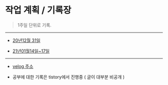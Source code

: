 # 작업 계획 / 기록장

> 1주일 단위로 기록.

<hr/>

* [20년12월 31일](https://github.com/camel-man-ims/work-history/blob/master/20%EB%85%8412%EC%9B%94/20-12.md)

* [21년01월14일~17일](https://github.com/camel-man-ims/work-history/blob/master/21%EB%85%84/1%EC%9B%94/1%EC%9B%9414%EC%9D%BC~17%EC%9D%BC.md)

<hr/>

* [velog 주소](https://velog.io/@camel-man-ims)

* 공부에 대한 기록은 tistory에서 진행중 ( 글이 대부분 비공개 )